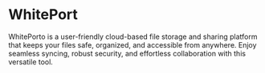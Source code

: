 # WhitePort
WhitePorto is a user-friendly cloud-based file storage and sharing platform that keeps your files safe, organized, and accessible from anywhere. Enjoy seamless syncing, robust security, and effortless collaboration with this versatile tool.

